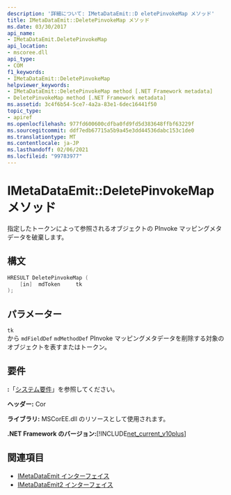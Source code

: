 ```yaml
---
description: '詳細について: IMetaDataEmit::D eletePinvokeMap メソッド'
title: IMetaDataEmit::DeletePinvokeMap メソッド
ms.date: 03/30/2017
api_name:
- IMetaDataEmit.DeletePinvokeMap
api_location:
- mscoree.dll
api_type:
- COM
f1_keywords:
- IMetaDataEmit::DeletePinvokeMap
helpviewer_keywords:
- IMetaDataEmit::DeletePinvokeMap method [.NET Framework metadata]
- DeletePinvokeMap method [.NET Framework metadata]
ms.assetid: 3c4f6b54-5ce7-4a2a-83e1-6dec16441f50
topic_type:
- apiref
ms.openlocfilehash: 977fd600600cdfba0fd9fd5d383648ffbf63229f
ms.sourcegitcommit: ddf7edb67715a5b9a45e3dd44536dabc153c1de0
ms.translationtype: MT
ms.contentlocale: ja-JP
ms.lasthandoff: 02/06/2021
ms.locfileid: "99783977"
---
```

# <a name="imetadataemitdeletepinvokemap-method"></a>IMetaDataEmit::DeletePinvokeMap メソッド

指定したトークンによって参照されるオブジェクトの PInvoke マッピングメタデータを破棄します。  
  
## <a name="syntax"></a>構文  
  
```cpp  
HRESULT DeletePinvokeMap (
    [in]  mdToken     tk
);  
```  
  
## <a name="parameters"></a>パラメーター  

 `tk`  
 から `mdFieldDef` `mdMethodDef` PInvoke マッピングメタデータを削除する対象のオブジェクトを表すまたはトークン。  
  
## <a name="requirements"></a>要件  

 **:**「[システム要件](../../get-started/system-requirements.md)」を参照してください。  
  
 **ヘッダー:** Cor  
  
 **ライブラリ:** MSCorEE.dll のリソースとして使用されます。  
  
 **.NET Framework のバージョン:**[!INCLUDE[net_current_v10plus](../../../../includes/net-current-v10plus-md.md)]  
  
## <a name="see-also"></a>関連項目

- [IMetaDataEmit インターフェイス](imetadataemit-interface.md)
- [IMetaDataEmit2 インターフェイス](imetadataemit2-interface.md)
